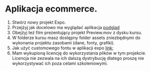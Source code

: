 # Aplikacja ecommerce.

1. Stwórz nowy projekt Expo.
2. Przejżyj jak docelowo ma wyglądać aplikacja [podgląd](https://codecanyon.net/item/ecommerce-template-react-native/screenshots/22670039?index=0)
3. Obejżyj też film prezentujący projekt Preview.mov z dysku kursu.
4. W folderze kursu masz dostępny folder assets zniezbędnymi do wykonania projektu zasobami (dane, fonty, grafiki).
5. Jak użyć customowego fontu w aplikacji expo [link](https://docs.expo.dev/versions/latest/sdk/font/);  
6. Mam wykupioną licencję do wykorzystania plików w tym projekcie. Licencja nie zezwala na ich dalszą dystrybucję
dlatego proszę nie wykorzystywać ich poza celami szkoleniowymi.